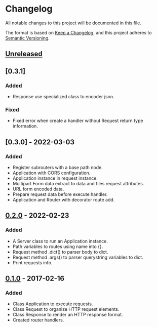 # Changelog
All notable changes to this project will be documented in this file.

The format is based on [Keep a Changelog](https://keepachangelog.com/en/1.0.0/),
and this project adheres to [Semantic Versioning](https://semver.org/spec/v2.0.0.html).


## [Unreleased]


## [0.3.1]
### Added
- Response use specialized class to encoder json.

### Fixed
- Fixed error when create a handler without Request return type information.


## [0.3.0] - 2022-03-03
### Added
- Register subrouters with a base path node.
- Application with CORS configuration.
- Application instance in request instance.
- Multipart Form data extract to data and files request attributes.
- URL form encoded data.
- Prepare request data before execute handler.
- Application and Router with decorator route add.

## [0.2.0] - 2022-02-23
### Added
- A Server class to run an Application instance.
- Path variables to routes using name into {}.
- Request method .dict() to parser body to dict.
- Request method .args() to parser querystring variables to dict.
- Print requests info.


## [0.1.0] - 2017-02-16
### Added
- Class Application to execute requests.
- Class Request to organize HTTP request elements.
- Class Response to render an HTTP response format.
- Created router handlers.



[Unreleased]: https://github.com/manasseslima/restfy/compare/v0.3.0...HEAD
[0.2.0]: https://github.com/manasseslima/restfy/compare/v0.2.0...v0.1.0
[0.1.0]: https://github.com/manasseslima/restfy/releases/tag/v0.0.1
